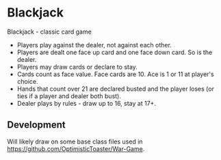 # Blackjack

Blackjack - classic card game

* Players play against the dealer, not against each other.
* Players are dealt one face up card and one face down card. So is the dealer.
* Players may draw cards or declare to stay.
* Cards count as face value. Face cards are 10. Ace is 1 or 11 at player's choice.
* Hands that count over 21 are declared busted and the player loses (or ties if a player and dealer both bust).
* Dealer plays by rules - draw up to 16, stay at 17+.

## Development

Will likely draw on some base class files used in https://github.com/OptimisticToaster/War-Game.
